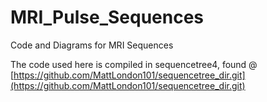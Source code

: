 # MRI_Pulse_Sequences
Code and Diagrams for MRI Sequences

The code used here is compiled in sequencetree4, found @ [https://github.com/MattLondon101/sequencetree_dir.git](https://github.com/MattLondon101/sequencetree_dir.git)
